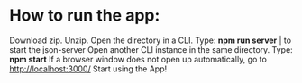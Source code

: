# How to run the app:
Download zip. 
Unzip. 
Open the directory in a CLI.
Type: **npm run server** | to start the json-server
Open another CLI instance in the same directory.
Type: **npm start**
If a browser window does not open up automatically,
go to [http://localhost:3000/](http://localhost:3000/)
Start using the App!
